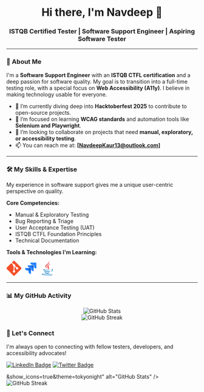<h1 align="center">Hi there, I'm Navdeep 👋</h1>
<h3 align="center">ISTQB Certified Tester | Software Support Engineer | Aspiring Software Tester</h3>

---

### 🤵 About Me

I'm a **Software Support Engineer** with an **ISTQB CTFL certification** and a deep passion for software quality. My goal is to transition into a full-time testing role, with a special focus on **Web Accessibility (A11y)**. I believe in making technology usable for everyone.

- 🔭 I’m currently diving deep into **Hacktoberfest 2025** to contribute to open-source projects.
- 🌱 I’m focused on learning **WCAG standards** and automation tools like **Selenium and Playwright**.
- 🤝 I’m looking to collaborate on projects that need **manual, exploratory, or accessibility testing**.
- 📫 You can reach me at: **[NavdeepKaur13@outlook.com]**

---

### 🛠️ My Skills & Expertise

My experience in software support gives me a unique user-centric perspective on quality.

**Core Competencies:**
- Manual & Exploratory Testing
- Bug Reporting & Triage
- User Acceptance Testing (UAT)
- ISTQB CTFL Foundation Principles
- Technical Documentation

**Tools & Technologies I'm Learning:**
<p align="left">
  <img src="https://raw.githubusercontent.com/devicons/devicon/master/icons/git/git-original.svg" alt="Git" width="40" height="40"/>
  <img src="https://raw.githubusercontent.com/devicons/devicon/master/icons/jira/jira-original.svg" alt="Jira" width="40" height="40"/>
  <img src="https://raw.githubusercontent.com/devicons/devicon/master/icons/java/java-original.svg" alt="Java" width="40" height="40"/>
</p>

---

### 📊 My GitHub Activity

<p align="center">
  <img src="https://github-readme-stats.vercel.app/api?username=Navdeepdhillon17&show_icons=true&theme=tokyonight" alt="GitHub Stats" />
  <br/>
  <img src="https://streak-stats.demolab.com/?user=Navdeeepdhillon17&theme=tokyonight" alt="GitHub Streak" />
</p>


### 🤝 Let's Connect

I'm always open to connecting with fellow testers, developers, and accessibility advocates!

<p align="left">
  <a href="[https://www.linkedin.com/in/navdeep-kaur-b70943277/]" target="_blank"><img src="https://img.shields.io/badge/LinkedIn-0077B5?style=for-the-badge&logo=linkedin&logoColor=white" alt="LinkedIn Badge"/></a>
  <a href="[https://x.com/_navdeeep_?s=21]" target="_blank"><img src="https://img.shields.io/badge/Twitter-1DA1F2?style=for-the-badge&logo=twitter&logoColor=white" alt="Twitter Badge"/></a>
</p>&show_icons=true&theme=tokyonight" alt="GitHub Stats" />
  <br/>
  <img src="https://streak-stats.demolab.com/?user=Navdeeepdhillon17&theme=tokyonight" alt="GitHub Streak" />
</p>
